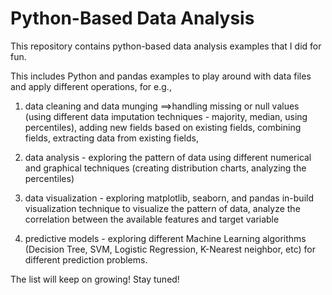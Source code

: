 # Python-Based Data Analysis
This repository contains python-based data analysis examples that I did for fun.

This includes Python and pandas examples to play around with data files and apply different operations, for e.g.,

1) data cleaning and data munging ==>handling missing or null values (using different data imputation techniques - majority, median, using percentiles), adding new fields based on existing fields, combining fields, extracting data from existing fields,

2) data analysis - exploring the pattern of data using different numerical and graphical techniques (creating distribution charts, analyzing the percentiles)

3) data visualization - exploring matplotlib, seaborn, and pandas in-build visualization technique to visualize the pattern of data, analyze the correlation between the available features and target variable

4) predictive models - exploring different Machine Learning algorithms (Decision Tree, SVM, Logistic Regression, K-Nearest neighbor, etc) for different prediction problems.

The list will keep on growing! Stay tuned!
